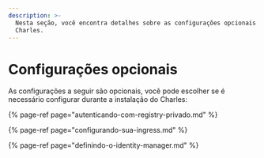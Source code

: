 ```yaml
---
description: >-
  Nesta seção, você encontra detalhes sobre as configurações opcionais no
  Charles.
---
```


# Configurações opcionais

As configurações a seguir são opcionais, você pode escolher se é necessário configurar durante a instalação do Charles: 

{% page-ref page="autenticando-com-registry-privado.md" %}

{% page-ref page="configurando-sua-ingress.md" %}

{% page-ref page="definindo-o-identity-manager.md" %}





